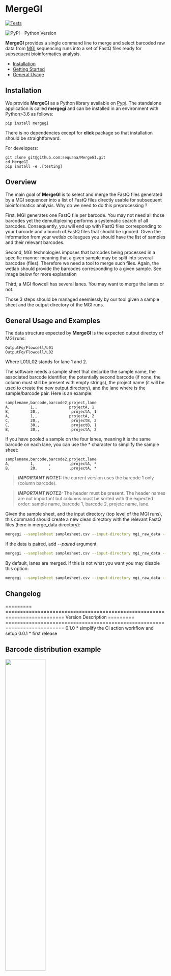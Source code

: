 # MergeGI

[![Tests](https://github.com/sequana/MergeGI/actions/workflows/main.yml/badge.svg)](https://github.com/sequana/MergeGI/actions/workflows/main.yml)


![PyPI - Python Version](https://img.shields.io/pypi/pyversions/mergegi)

**MergeGI** provides a single command line to merge and select barcoded raw data from [MGI](https://en.mgi-tech.com/products/) sequencing runs into a set of FastQ files ready for subsequent bioinformatics analysis. 


- [Installation](#installation)
- [Getting Started](#getting-started)
- [General Usage](#general-usage)


## Installation

We provide **MergeGI** as a Python library available on [Pypi](https://pypi.python.org). The standalone application is called **mergegi** and can be installed in an environment with Python>3.6 as follows:

    pip install mergegi

There is no dependencies except for **click** package so that installation should be straightforward. 


For developers:

    git clone git@github.com:sequana/MergeGI.git
    cd MergeGI
    pip install -e .[testing]


## Overview

The main goal of **MergeGI** is to select and merge the FastQ files generated by a MGI sequencer into a list of FastQ files directly usable for subsequent bioinformatics analysis. Why do we need to do this preprocessing ? 

First, MGI generates one FastQ file per barcode. You may not need all those barcodes yet the demultiplexing performs a systematic search of all barcodes. Consequently, you will end up with FastQ files corresponding to your barcode and a bunch of FastQ files  that should be ignored. Given the information from your wetlab colleagues you should have the list of samples and their relevant barcodes. 

Second, MGI technologies imposes that barcodes being processed in a specific manner meaning that a given sample may be split into several barcodse (files). Therefore we need a tool to merge such files. Again, the wetlab should provide the barcodes corresponding to a given sample. See image below for more explanation

Third, a MGI flowcell has several lanes. You may want to merge the lanes or not. 

Those 3 steps should be managed seemlessly by our tool given a sample sheet and the output directory of the MGI runs.

## General Usage and Examples


The data structure expected by **MergeGI** is the expected output directoy of MGI runs:

    OutputFq/Flowcell/L01
    OutputFq/Flowcell/L02

Where L01/L02 stands for lane 1 and 2.

The software needs a sample sheet that describe the sample name, the associated barcode identifier, the potentially second barcode (if none, the column must still be present with empty strings), the project name (it will be used to create the new output directory), and the lane where is the sample/barcode pair. Here is an example:

```csv
samplename,barcode,barcode2,project,lane
A,         1,,              projectA, 1
B,         20,,              projectA, 1
A,         1,,              projectA, 2
C,         20,,              projectB, 2
C,         30,,              projectB, 1
B,         30,,              projectA, 2
```

If you have pooled a sample on the four lanes, meaning it is the same barcode on each lane, you can use the * character to simplify the sample sheet:

```csv
samplename,barcode,barcode2,project,lane
A,         1,      ,        ,projectA, *
B,         20,     ,        ,projectA, *
```

> **_IMPORTANT NOTE1:_**  the current version uses the barcode 1 only (column barcode). 

> **_IMPORTANT NOTE2:_**  The header must be present. The header names are not important but columns must be sorted with the expected order: sample name, barcode 1, barcode 2, projetc name, lane. 


Given the sample sheet, and the input directory (top level of the MGI runs), this command should create a new clean directory with the relevant FastQ files (here in merge_data directory):

```bash
mergegi --samplesheet samplesheet.csv --input-directory mgi_raw_data --output-directory merge_data 
```

If the data is paired, add *--paired* argument

```bash
mergegi --samplesheet samplesheet.csv --input-directory mgi_raw_data --output-directory merge_data --paired
```


By default, lanes are merged. If this is not what you want you may disable this option:

```bash
mergegi --samplesheet samplesheet.csv --input-directory mgi_raw_data --output-directory merge_data --paired --no-merge
```

## Changelog


========= ==========================================================================
Version   Description
========= ==========================================================================
0.1.0     * simplify the CI action workflow and setup
0.0.1     * first release


## Barcode distribution example

<img src="doc/bccode.png" width="50%">





